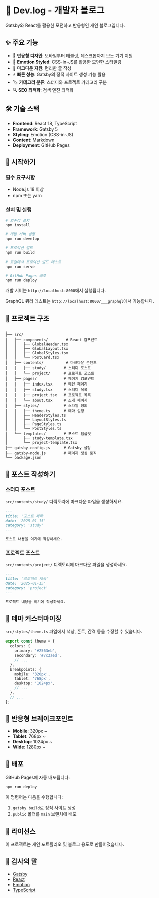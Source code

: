 # 📝 Dev.log - 개발자 블로그

Gatsby와 React를 활용한 모던하고 반응형인 개인 블로그입니다.

## ✨ 주요 기능

- 📱 **반응형 디자인**: 모바일부터 태블릿, 데스크톱까지 모든 기기 지원
- 🎨 **Emotion Styled**: CSS-in-JS를 활용한 모던한 스타일링
- 📝 **마크다운 지원**: 편리한 글 작성
- ⚡ **빠른 성능**: Gatsby의 정적 사이트 생성 기능 활용
- 🏷️ **카테고리 분류**: 스터디와 프로젝트 카테고리 구분
- 🔍 **SEO 최적화**: 검색 엔진 최적화

## 🛠️ 기술 스택

- **Frontend**: React 18, TypeScript
- **Framework**: Gatsby 5
- **Styling**: Emotion (CSS-in-JS)
- **Content**: Markdown
- **Deployment**: GitHub Pages

## 🚀 시작하기

### 필수 요구사항

- Node.js 18 이상
- npm 또는 yarn

### 설치 및 실행

```bash
# 의존성 설치
npm install

# 개발 서버 실행
npm run develop

# 프로덕션 빌드
npm run build

# 로컬에서 프로덕션 빌드 테스트
npm run serve

# GitHub Pages 배포
npm run deploy
```

개발 서버는 `http://localhost:8000`에서 실행됩니다.

GraphQL 쿼리 테스트는 `http://localhost:8000/___graphql`에서 가능합니다.

## 📁 프로젝트 구조

```
.
├── src/
│   ├── components/        # React 컴포넌트
│   │   ├── GlobalHeader.tsx
│   │   ├── GlobalLayout.tsx
│   │   ├── GlobalStyles.tsx
│   │   └── PostCard.tsx
│   ├── contents/          # 마크다운 콘텐츠
│   │   ├── study/        # 스터디 포스트
│   │   └── project/      # 프로젝트 포스트
│   ├── pages/            # 페이지 컴포넌트
│   │   ├── index.tsx     # 메인 페이지
│   │   ├── study.tsx     # 스터디 목록
│   │   ├── project.tsx   # 프로젝트 목록
│   │   └── about.tsx     # 소개 페이지
│   ├── styles/           # 스타일 정의
│   │   ├── theme.ts      # 테마 설정
│   │   ├── HeaderStyles.ts
│   │   ├── LayoutStyles.ts
│   │   ├── PageStyles.ts
│   │   └── PostStyles.ts
│   └── templates/        # 포스트 템플릿
│       ├── study-template.tsx
│       └── project-template.tsx
├── gatsby-config.js      # Gatsby 설정
├── gatsby-node.js        # 페이지 생성 로직
└── package.json
```

## 📝 포스트 작성하기

### 스터디 포스트

`src/contents/study/` 디렉토리에 마크다운 파일을 생성하세요.

```markdown
---
title: '포스트 제목'
date: '2025-01-15'
category: 'study'
---

포스트 내용을 여기에 작성하세요.
```

### 프로젝트 포스트

`src/contents/project/` 디렉토리에 마크다운 파일을 생성하세요.

```markdown
---
title: '프로젝트 제목'
date: '2025-01-15'
category: 'project'
---

프로젝트 내용을 여기에 작성하세요.
```

## 🎨 테마 커스터마이징

`src/styles/theme.ts` 파일에서 색상, 폰트, 간격 등을 수정할 수 있습니다.

```typescript
export const theme = {
  colors: {
    primary: '#2563eb',
    secondary: '#7c3aed',
    // ...
  },
  breakpoints: {
    mobile: '320px',
    tablet: '768px',
    desktop: '1024px',
    // ...
  },
  // ...
};
```

## 📱 반응형 브레이크포인트

- **Mobile**: 320px ~
- **Tablet**: 768px ~
- **Desktop**: 1024px ~
- **Wide**: 1280px ~

## 🚀 배포

GitHub Pages에 자동 배포됩니다:

```bash
npm run deploy
```

이 명령어는 다음을 수행합니다:

1. `gatsby build`로 정적 사이트 생성
2. `public` 폴더를 `main` 브랜치에 배포

## 📄 라이선스

이 프로젝트는 개인 포트폴리오 및 블로그 용도로 만들어졌습니다.

## 🙏 감사의 말

- [Gatsby](https://www.gatsbyjs.com/)
- [React](https://reactjs.org/)
- [Emotion](https://emotion.sh/)
- [TypeScript](https://www.typescriptlang.org/)
